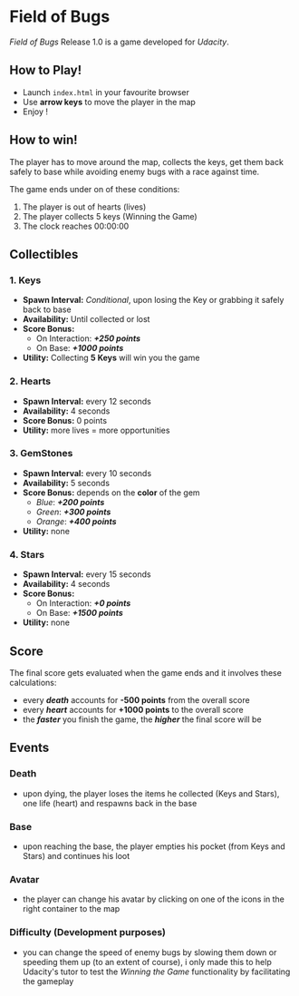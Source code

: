# Field of Bugs
*Field of Bugs* Release 1.0 is a game developed for *Udacity*.

## How to Play!

  - Launch `index.html` in your favourite browser
  - Use **arrow keys** to move the player in the map
  - Enjoy !

## How to win!
The player has to move around the map, collects the keys, get them back safely to base while avoiding enemy bugs with a race against time.

The game ends under on of these conditions: 
1. The player is out of hearts (lives)
2. The player collects 5 keys (Winning the Game)
3. The clock reaches 00:00:00 

## Collectibles 

### 1. Keys
- **Spawn Interval:** *Conditional*, upon losing the Key or grabbing it safely back to base
- **Availability:** Until collected or lost
- **Score Bonus:** 
    - On Interaction: ***+250 points***
    - On Base: ***+1000 points***
- **Utility:** Collecting **5 Keys** will win you the game 

### 2. Hearts
- **Spawn Interval:** every 12 seconds
- **Availability:** 4 seconds
- **Score Bonus:** 0 points
- **Utility:** more lives = more opportunities

### 3. GemStones
- **Spawn Interval:** every 10 seconds
- **Availability:** 5 seconds
- **Score Bonus:** depends on the **color** of the gem
    - *Blue*: ***+200 points***
    - *Green*: ***+300 points***
    - *Orange*: ***+400 points***
- **Utility:** none

### 4. Stars
- **Spawn Interval:** every 15 seconds
- **Availability:** 4 seconds
- **Score Bonus:** 
    - On Interaction: ***+0 points***
    - On Base: ***+1500 points***
- **Utility:** none

## Score
The final score gets evaluated when the game ends and it involves these calculations:
- every ***death*** accounts for **-500 points** from the overall score
- every ***heart*** accounts for **+1000 points** to the overall score
- the ***faster*** you finish the game, the ***higher*** the final score will be

## Events 

### Death
- upon dying, the player loses the items he collected (Keys and Stars), one life (heart) and respawns back in the base

### Base
- upon reaching the base, the player empties his pocket (from Keys and Stars) and continues his loot

### Avatar 
- the player can change his avatar by clicking on one of the icons in the right container to the map

### Difficulty (Development purposes)
- you can change the speed of  enemy bugs by slowing them down or speeding them up (to an extent of course), i only made this to help Udacity's tutor to test the *Winning the Game* functionality by facilitating the gameplay